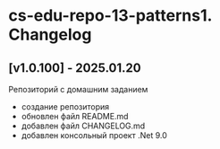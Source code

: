 # cs-edu-repo-13-patterns1. Changelog

## [v1.0.100] - 2025.01.20

Репозиторий с домашним заданием

 - создание репозитория
 - обновлен файл README.md
 - добавлен файл CHANGELOG.md
 - добавлен консольный проект .Net 9.0

